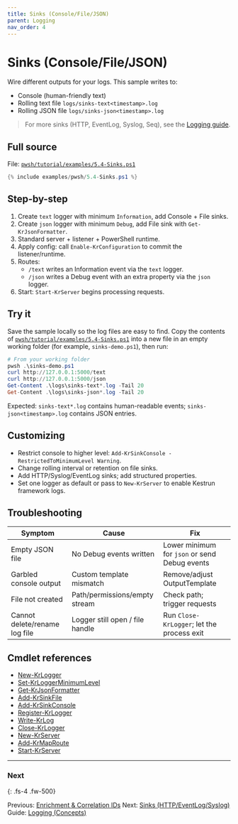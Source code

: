 ```yaml
---
title: Sinks (Console/File/JSON)
parent: Logging
nav_order: 4
---
```


# Sinks (Console/File/JSON)

Wire different outputs for your logs. This sample writes to:

- Console (human-friendly text)
- Rolling text file `logs/sinks-text<timestamp>.log`
- Rolling JSON file `logs/sinks-json<timestamp>.log`

> For more sinks (HTTP, EventLog, Syslog, Seq), see the [Logging guide](/guides/logging).

## Full source

File: [`pwsh/tutorial/examples/5.4-Sinks.ps1`][5.4-Sinks.ps1]

```powershell
{% include examples/pwsh/5.4-Sinks.ps1 %}
```

## Step-by-step

1. Create `text` logger with minimum `Information`, add Console + File sinks.
2. Create `json` logger with minimum `Debug`, add File sink with `Get-KrJsonFormatter`.
3. Standard server + listener + PowerShell runtime.
4. Apply config: call `Enable-KrConfiguration` to commit the listener/runtime.
5. Routes:
   - `/text` writes an Information event via the `text` logger.
   - `/json` writes a Debug event with an extra property via the `json` logger.
6. Start: `Start-KrServer` begins processing requests.

## Try it

Save the sample locally so the log files are easy to find. Copy the contents of
[`pwsh/tutorial/examples/5.4-Sinks.ps1`][5.4-Sinks.ps1] into a new file in an
empty working folder (for example, `sinks-demo.ps1`), then run:

```powershell
# From your working folder
pwsh .\sinks-demo.ps1
curl http://127.0.0.1:5000/text
curl http://127.0.0.1:5000/json
Get-Content .\logs\sinks-text*.log -Tail 20
Get-Content .\logs\sinks-json*.log -Tail 20
```

Expected: `sinks-text*.log` contains human-readable events; `sinks-json<timestamp>.log` contains JSON entries.

## Customizing

- Restrict console to higher level: `Add-KrSinkConsole -RestrictedToMinimumLevel Warning`.
- Change rolling interval or retention on file sinks.
- Add HTTP/Syslog/EventLog sinks; add structured properties.
- Set one logger as default or pass to `New-KrServer` to enable Kestrun framework logs.

## Troubleshooting

| Symptom                       | Cause                           | Fix                                           |
|-------------------------------|---------------------------------|-----------------------------------------------|
| Empty JSON file               | No Debug events written         | Lower minimum for `json` or send Debug events |
| Garbled console output        | Custom template mismatch        | Remove/adjust OutputTemplate                  |
| File not created              | Path/permissions/empty stream   | Check path; trigger requests                  |
| Cannot delete/rename log file | Logger still open / file handle | Run `Close-KrLogger`; let the process exit    |

## Cmdlet references

- [New-KrLogger][New-KrLogger]
- [Set-KrLoggerMinimumLevel][Set-KrLoggerMinimumLevel]
- [Get-KrJsonFormatter][Get-KrJsonFormatter]
- [Add-KrSinkFile][Add-KrSinkFile]
- [Add-KrSinkConsole][Add-KrSinkConsole]
- [Register-KrLogger][Register-KrLogger]
- [Write-KrLog][Write-KrLog]
- [Close-KrLogger][Close-KrLogger]
- [New-KrServer][New-KrServer]
- [Add-KrMapRoute][Add-KrMapRoute]
- [Start-KrServer][Start-KrServer]

---

### Next

{: .fs-4 .fw-500}

Previous: [Enrichment & Correlation IDs](./3.Enrichment-Correlation-IDs)
Next: [Sinks (HTTP/EventLog/Syslog)](./5.Sinks-Advanced)
Guide: [Logging (Concepts)](/guides/logging)

[5.4-Sinks.ps1]: pwsh/tutorial/examples/5.4-Sinks.ps1
[New-KrLogger]: /pwsh/cmdlets/New-KrLogger
[Set-KrLoggerMinimumLevel]: /pwsh/cmdlets/Set-KrLoggerMinimumLevel
[Get-KrJsonFormatter]: /pwsh/cmdlets/Get-KrJsonFormatter
[Add-KrSinkFile]: /pwsh/cmdlets/Add-KrSinkFile
[Add-KrSinkConsole]: /pwsh/cmdlets/Add-KrSinkConsole
[Register-KrLogger]: /pwsh/cmdlets/Register-KrLogger
[Write-KrLog]: /pwsh/cmdlets/Write-KrLog
[Close-KrLogger]: /pwsh/cmdlets/Close-KrLogger
[New-KrServer]: /pwsh/cmdlets/New-KrServer
[Add-KrMapRoute]: /pwsh/cmdlets/Add-KrMapRoute
[Start-KrServer]: /pwsh/cmdlets/Start-KrServer
